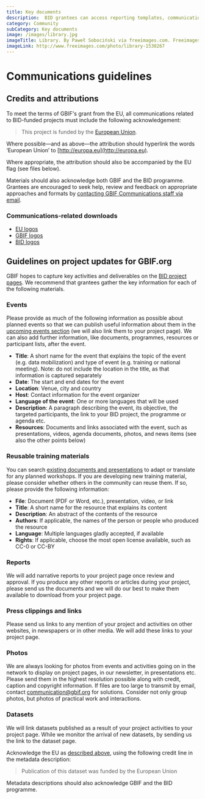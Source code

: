 ```yaml
---
title: Key documents
description:  BID grantees can access reporting templates, communications guidelines and other key project materials.
category: Community
subCategory: Key documents
image: /images/library.jpg
imageTitle: Library. By Paweł Sobociński via freeimages.com. Freeimages content license.
imageLink: http://www.freeimages.com/photo/library-1530267
---
```

# Communications guidelines

## <a name="credits"></a>Credits and attributions

To meet the terms of GBIF's grant from the EU, all communications related to BID-funded projects must include the following acknowledgement: 

> This project is funded by the [European Union](http://europa.eu).

Where possible—and as above—the attribution should hyperlink the words ‘European Union’ to [http://europa.eu](http://europa.eu). 

Where appropriate, the attribution should also be accompanied by the EU flag (see files below). 

Materials should also acknowledge both GBIF and the BID programme. Grantees are encouraged to seek help, review and feedback on appropriate approaches and formats by [contacting GBIF Communications staff via email](mailto:communication@gbif.org).

### Communications-related downloads
+ [EU logos](http://bid.gbif.org/raw/eu-flags.zip)
+ [GBIF logos](http://gbif.org/logos)
+ [BID logos](http://bid.gbif.org/raw/BID-logos.zip)

## Guidelines on project updates for GBIF.org

GBIF hopes to capture key activities and deliverables on the [BID project pages](http://gbif.org/programme/bid/all-projects). We recommend that grantees gather the key information for each of the following materials. 

### Events

Please provide as much of the following information as possible about planned events so that we can publish useful information about them in the [upcoming events section](http://www.gbif.org/newsroom/events/upcoming) (we will also  link them to your project page). We can also add further information, like documents, programmes, resources or participant lists, after the event.

+ **Title**: A short name for the event that explains the topic of the event (e.g. data mobilization) and type of event (e.g. training or national meeting). Note: do not include the location in the title, as that information is captured separately
+ **Date**: The start and end dates for the event
+ **Location**: Venue, city and country
+ **Host**: Contact information for the event organizer
+ **Language of the event**: One or more languages that will be used
+ **Description**: A paragraph describing the event, its objective, the targeted participants, the link to your BID project, the programme or agenda etc.
+ **Resources**: Documents and links associated with the event, such as presentations, videos, agenda documents, photos, and news items (see also the other points below)

### Reusable training materials
You can search [existing documents and presentations](http://www.gbif.org/resources) to adapt or translate for any planned workshops. If you are developing new training material, please consider whether others in the community can reuse them. If so, please  provide the following information:

+ **File**: Document (PDF or Word, etc.), presentation, video, or link 
+ **Title**: A short name for the resource that explains its content
+ **Description**: An abstract of the contents of the resource
+ **Authors**: If applicable, the names of the person or people who produced the resource
+ **Language**: Multiple languages gladly accepted, if available
+ **Rights**: If applicable, choose the most open license available, such as CC-0 or CC-BY

### Reports
We will add narrative reports to your project page once review and approval. If you produce any other reports or articles during your project, please send us the documents and we will do our best to make them available to download from your project page.

### Press clippings and links
Please send us links to any mention of your project and activities on other websites, in newspapers or in other media. We will add these links to your project page.

### Photos
We are always looking for photos from events and activities going on in the network to display on project pages, in our newsletter, in presentations etc. Please send them in the highest resolution possible along with credit, caption and copyright information. If files are too large to transmit by email, contact [communication@gbif.org](mailto:communication@gbif.org) for solutions. Consider not only group photos, but photos of practical work and interactions.

### Datasets
We will link datasets published as a result of your project activities to your project page. While we monitor the arrival of new datasets,  by sending us the link to the dataset page. 

Acknowledge the EU as [described above](credits), using the following credit line in the metadata description: 

> Publication of this dataset was funded by the European Union

Metadata descriptions should also acknowledge GBIF and the BID programme.